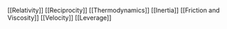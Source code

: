 [[Relativity]]
[[Reciprocity]]
[[Thermodynamics]]
[[Inertia]]
[[Friction and Viscosity]]
[[Velocity]]
[[Leverage]]

